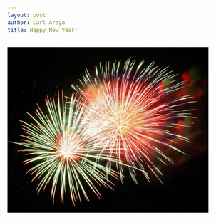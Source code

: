 ```yaml
---
layout: post
author: Carl Araya
title: Happy New Year!
---
```

![Happy New Year fireworks](images/fireworks.jpg)
